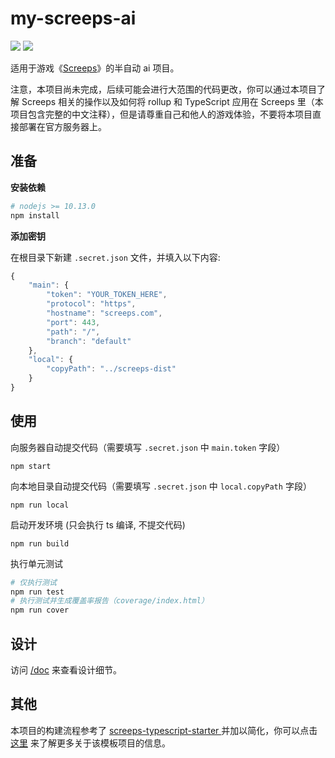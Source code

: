 # my-screeps-ai

[![](https://img.shields.io/badge/Room-12-success.svg)](https://screeps.com/a/#!/profile/HoPGoldy) ![](https://img.shields.io/badge/avgCPU-15-yellow)

适用于游戏《[Screeps](https://screeps.com/a/#!/map)》的半自动 ai 项目。

注意，本项目尚未完成，后续可能会进行大范围的代码更改，你可以通过本项目了解 Screeps 相关的操作以及如何将 rollup 和 TypeScript 应用在 Screeps 里（本项目包含完整的中文注释），但是请尊重自己和他人的游戏体验，不要将本项目直接部署在官方服务器上。

## 准备

**安装依赖**

```bash
# nodejs >= 10.13.0
npm install
```

**添加密钥**

在根目录下新建 `.secret.json` 文件，并填入以下内容:

```js
{
    "main": {
        "token": "YOUR_TOKEN_HERE",
        "protocol": "https",
        "hostname": "screeps.com",
        "port": 443,
        "path": "/",
        "branch": "default"
    },
    "local": {
        "copyPath": "../screeps-dist"
    }
}
```

## 使用

向服务器自动提交代码（需要填写 `.secret.json` 中 `main.token` 字段）

```
npm start
```

向本地目录自动提交代码（需要填写 `.secret.json` 中 `local.copyPath` 字段）

```
npm run local
```

启动开发环境 (只会执行 ts 编译, 不提交代码)

```
npm run build
```

执行单元测试

```bash
# 仅执行测试
npm run test
# 执行测试并生成覆盖率报告（coverage/index.html）
npm run cover
```

## 设计

访问 [/doc](https://github.com/HoPGoldy/my-screeps-ai/tree/master/doc) 来查看设计细节。

## 其他

本项目的构建流程参考了 [screeps-typescript-starter
](https://github.com/screepers/screeps-typescript-starter) 并加以简化，你可以点击 [这里](https://screepers.gitbook.io/screeps-typescript-starter/) 来了解更多关于该模板项目的信息。